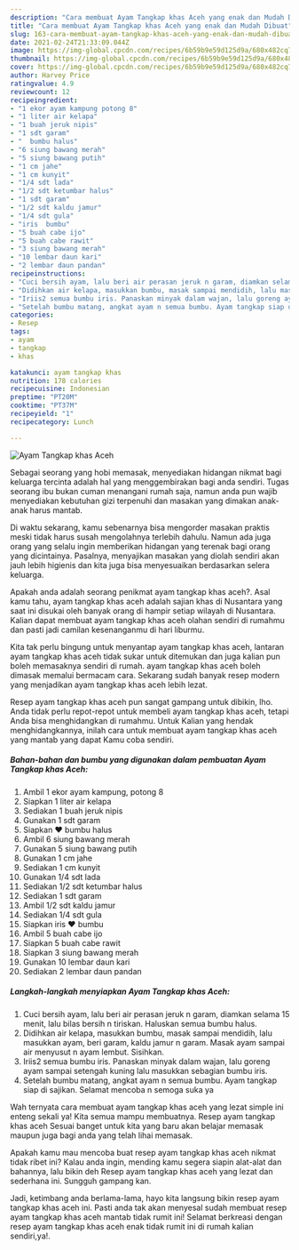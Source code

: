 ```yaml
---
description: "Cara membuat Ayam Tangkap khas Aceh yang enak dan Mudah Dibuat"
title: "Cara membuat Ayam Tangkap khas Aceh yang enak dan Mudah Dibuat"
slug: 163-cara-membuat-ayam-tangkap-khas-aceh-yang-enak-dan-mudah-dibuat
date: 2021-02-24T21:33:09.044Z
image: https://img-global.cpcdn.com/recipes/6b59b9e59d125d9a/680x482cq70/ayam-tangkap-khas-aceh-foto-resep-utama.jpg
thumbnail: https://img-global.cpcdn.com/recipes/6b59b9e59d125d9a/680x482cq70/ayam-tangkap-khas-aceh-foto-resep-utama.jpg
cover: https://img-global.cpcdn.com/recipes/6b59b9e59d125d9a/680x482cq70/ayam-tangkap-khas-aceh-foto-resep-utama.jpg
author: Harvey Price
ratingvalue: 4.9
reviewcount: 12
recipeingredient:
- "1 ekor ayam kampung potong 8"
- "1 liter air kelapa"
- "1 buah jeruk nipis"
- "1 sdt garam"
- "  bumbu halus"
- "6 siung bawang merah"
- "5 siung bawang putih"
- "1 cm jahe"
- "1 cm kunyit"
- "1/4 sdt lada"
- "1/2 sdt ketumbar halus"
- "1 sdt garam"
- "1/2 sdt kaldu jamur"
- "1/4 sdt gula"
- "iris  bumbu"
- "5 buah cabe ijo"
- "5 buah cabe rawit"
- "3 siung bawang merah"
- "10 lembar daun kari"
- "2 lembar daun pandan"
recipeinstructions:
- "Cuci bersih ayam, lalu beri air perasan jeruk n garam, diamkan selama 15 menit, lalu bilas bersih n tiriskan. Haluskan semua bumbu halus."
- "Didihkan air kelapa, masukkan bumbu, masak sampai mendidih, lalu masukkan ayam, beri garam, kaldu jamur n garam. Masak ayam sampai air menyusut n ayam lembut. Sisihkan."
- "Iriis2 semua bumbu iris. Panaskan minyak dalam wajan, lalu goreng ayam sampai setengah kuning lalu masukkan sebagian bumbu iris."
- "Setelah bumbu matang, angkat ayam n semua bumbu. Ayam tangkap siap di sajikan. Selamat mencoba n semoga suka ya"
categories:
- Resep
tags:
- ayam
- tangkap
- khas

katakunci: ayam tangkap khas 
nutrition: 178 calories
recipecuisine: Indonesian
preptime: "PT20M"
cooktime: "PT37M"
recipeyield: "1"
recipecategory: Lunch

---
```



![Ayam Tangkap khas Aceh](https://img-global.cpcdn.com/recipes/6b59b9e59d125d9a/680x482cq70/ayam-tangkap-khas-aceh-foto-resep-utama.jpg)

Sebagai seorang yang hobi memasak, menyediakan hidangan nikmat bagi keluarga tercinta adalah hal yang menggembirakan bagi anda sendiri. Tugas seorang ibu bukan cuman menangani rumah saja, namun anda pun wajib menyediakan kebutuhan gizi terpenuhi dan masakan yang dimakan anak-anak harus mantab.

Di waktu  sekarang, kamu sebenarnya bisa mengorder masakan praktis meski tidak harus susah mengolahnya terlebih dahulu. Namun ada juga orang yang selalu ingin memberikan hidangan yang terenak bagi orang yang dicintainya. Pasalnya, menyajikan masakan yang diolah sendiri akan jauh lebih higienis dan kita juga bisa menyesuaikan berdasarkan selera keluarga. 



Apakah anda adalah seorang penikmat ayam tangkap khas aceh?. Asal kamu tahu, ayam tangkap khas aceh adalah sajian khas di Nusantara yang saat ini disukai oleh banyak orang di hampir setiap wilayah di Nusantara. Kalian dapat membuat ayam tangkap khas aceh olahan sendiri di rumahmu dan pasti jadi camilan kesenanganmu di hari liburmu.

Kita tak perlu bingung untuk menyantap ayam tangkap khas aceh, lantaran ayam tangkap khas aceh tidak sukar untuk ditemukan dan juga kalian pun boleh memasaknya sendiri di rumah. ayam tangkap khas aceh boleh dimasak memalui bermacam cara. Sekarang sudah banyak resep modern yang menjadikan ayam tangkap khas aceh lebih lezat.

Resep ayam tangkap khas aceh pun sangat gampang untuk dibikin, lho. Anda tidak perlu repot-repot untuk membeli ayam tangkap khas aceh, tetapi Anda bisa menghidangkan di rumahmu. Untuk Kalian yang hendak menghidangkannya, inilah cara untuk membuat ayam tangkap khas aceh yang mantab yang dapat Kamu coba sendiri.

<!--inarticleads1-->

##### Bahan-bahan dan bumbu yang digunakan dalam pembuatan Ayam Tangkap khas Aceh:

1. Ambil 1 ekor ayam kampung, potong 8
1. Siapkan 1 liter air kelapa
1. Sediakan 1 buah jeruk nipis
1. Gunakan 1 sdt garam
1. Siapkan  ❤ bumbu halus
1. Ambil 6 siung bawang merah
1. Gunakan 5 siung bawang putih
1. Gunakan 1 cm jahe
1. Sediakan 1 cm kunyit
1. Gunakan 1/4 sdt lada
1. Sediakan 1/2 sdt ketumbar halus
1. Sediakan 1 sdt garam
1. Ambil 1/2 sdt kaldu jamur
1. Sediakan 1/4 sdt gula
1. Siapkan iris ❤ bumbu
1. Ambil 5 buah cabe ijo
1. Siapkan 5 buah cabe rawit
1. Siapkan 3 siung bawang merah
1. Gunakan 10 lembar daun kari
1. Sediakan 2 lembar daun pandan




<!--inarticleads2-->

##### Langkah-langkah menyiapkan Ayam Tangkap khas Aceh:

1. Cuci bersih ayam, lalu beri air perasan jeruk n garam, diamkan selama 15 menit, lalu bilas bersih n tiriskan. Haluskan semua bumbu halus.
1. Didihkan air kelapa, masukkan bumbu, masak sampai mendidih, lalu masukkan ayam, beri garam, kaldu jamur n garam. Masak ayam sampai air menyusut n ayam lembut. Sisihkan.
1. Iriis2 semua bumbu iris. Panaskan minyak dalam wajan, lalu goreng ayam sampai setengah kuning lalu masukkan sebagian bumbu iris.
1. Setelah bumbu matang, angkat ayam n semua bumbu. Ayam tangkap siap di sajikan. Selamat mencoba n semoga suka ya




Wah ternyata cara membuat ayam tangkap khas aceh yang lezat simple ini enteng sekali ya! Kita semua mampu membuatnya. Resep ayam tangkap khas aceh Sesuai banget untuk kita yang baru akan belajar memasak maupun juga bagi anda yang telah lihai memasak.

Apakah kamu mau mencoba buat resep ayam tangkap khas aceh nikmat tidak ribet ini? Kalau anda ingin, mending kamu segera siapin alat-alat dan bahannya, lalu bikin deh Resep ayam tangkap khas aceh yang lezat dan sederhana ini. Sungguh gampang kan. 

Jadi, ketimbang anda berlama-lama, hayo kita langsung bikin resep ayam tangkap khas aceh ini. Pasti anda tak akan menyesal sudah membuat resep ayam tangkap khas aceh mantab tidak rumit ini! Selamat berkreasi dengan resep ayam tangkap khas aceh enak tidak rumit ini di rumah kalian sendiri,ya!.


